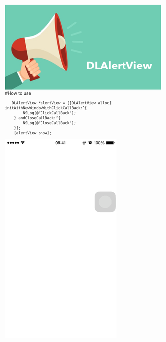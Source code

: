 ![](https://github.com/Liqiankun/DLAlertView/raw/master/DLAlertView.png)
#How to use
```oc
   DLAlertView *alertView = [[DLAlertView alloc] initWithNewWindowWithClickCallBack:^{
        NSLog(@"ClickCallBack");
    } andCloseCallBack:^{
        NSLog(@"CloseCallBack");
    }];
    [alertView show];
```
![](https://github.com/Liqiankun/DLAlertView/raw/master/DLAlertView.gif)
